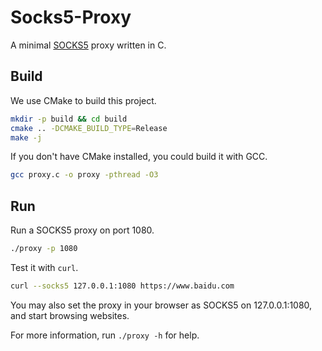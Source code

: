 # Socks5-Proxy

A minimal [SOCKS5](https://tools.ietf.org/html/rfc1928) proxy written in C.

## Build

We use CMake to build this project.

```sh
mkdir -p build && cd build
cmake .. -DCMAKE_BUILD_TYPE=Release
make -j
```

If you don't have CMake installed, you could build it with GCC.

```sh
gcc proxy.c -o proxy -pthread -O3
```

## Run

Run a SOCKS5 proxy on port 1080.

```sh
./proxy -p 1080
```

Test it with `curl`.

```sh
curl --socks5 127.0.0.1:1080 https://www.baidu.com
```

You may also set the proxy in your browser as SOCKS5 on 127.0.0.1:1080, and start browsing websites.

For more information, run `./proxy -h` for help.
